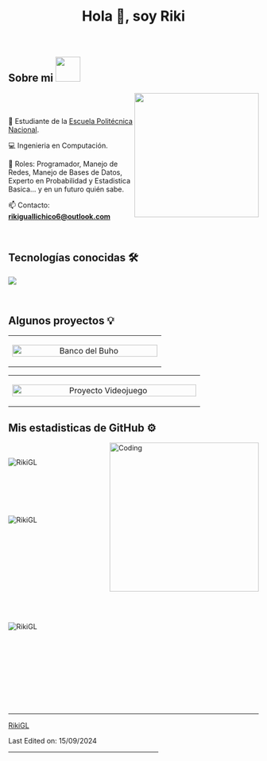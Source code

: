 <h1 align="center">Hola 👋,  soy Riki </h1> 
  </p>
<br>

## Sobre mi <picture><img src="https://github.com/7oSkaaa/7oSkaaa/blob/main/Images/about_me.gif?raw=true" width="50px"></picture>
<picture> <img align="right" src="https://github.com/7oSkaaa/7oSkaaa/blob/main/Images/Right_Side.gif?raw=true" width = 250px></picture>

<br><br>
<!--Intro start-->
<!--<p align="left">-->
🎒 Estudiante de la [Escuela Politécnica Nacional](https://www.epn.edu.ec/).

💻 Ingenieria en Computación.

📝 Roles: Programador, Manejo de Redes, Manejo de Bases de Datos, Experto en Probabilidad y Estadistica Basica... y en un futuro quién sabe.

📫 Contacto: **rikiguallichico6@outlook.com**
<!--Intro end-->
  </p>
<br>

<h2 >Tecnologías conocidas 🛠</h2>
<!--tech stack icons-->
<p align="left">
  <a href="https://skillicons.dev">
    <img src="https://skillicons.dev/icons?i=c,cs,cpp,java,py,postgres,github,docker,vscode,bash,linux&perline=12" />
  </a>
</p>
<br>
<!-------------------------->




<h2>Algunos proyectos 💡</h2>


<table align="center" border="0" width="100%" cellspacing="10">
  
  <tr>
    <!-- Primer Proyecto -->
    <td width="50%" align="center">
      <p align="center">
        <a href="https://github.com/xaviercarpio13/Banco-del-buho" title="Ir al Proyecto">
          <img align="center" width="100%" src="https://via.placeholder.com/350x150?text=Banco+del+Buho" alt="Banco del Buho" />
        </a>
      </p>
    </td>
  </tr>

</table>

<table align="center" border="0" width="100%" cellspacing="10">
  <tr>
    <!-- Segundo Proyecto -->
    <td width="50%" align="center">
      <p align="center">
        <a href="https://github.com/Mix-agames12/2024A_GR1CC_GR1" title="Ir al Proyecto">
          <img align="center" width="100%" src="https://via.placeholder.com/350x150?text=Proyecto+Videojuego" alt="Proyecto Videojuego" />
        </a>
      </p>
    </td>
  </tr>
</table>

<!------------------------->

<h2>Mis estadisticas de GitHub ⚙️</h2>
<img align="right" alt="Coding" width="300" src="https://cdn.dribbble.com/users/1277312/screenshots/14733298/media/39b1045e593737587dd60e42c8422d1f.gif">
<br>

<!-- Top Languages Card -->
<p><img align="left" src="https://github-readme-stats.vercel.app/api/top-langs?username=RikiGL&show_icons=true&theme=dark&locale=en&layout=compact&v=2" alt="RikiGL" /></p>

<br><br><br><br><br><br>

<!-- GitHub Stats Card -->
<p>&nbsp;<img align="left" src="https://github-readme-stats.vercel.app/api?username=RikiGL&show_icons=true&theme=dark&locale=en&v=2" alt="RikiGL" /></p>

<br><br><br><br><br><br><br><br><br><br>

<!-- GitHub Streak Stats -->
<p><img align="left" src="https://github-readme-streak-stats.herokuapp.com/?user=RikiGL&theme=dark&v=2" alt="RikiGL" /></p>
<br><br><br><br><br><br><br><br><br><br>


------


[RikiGL](https://github.com/RikiGL)

Last Edited on: 15/09/2024


<hr width="60%">

